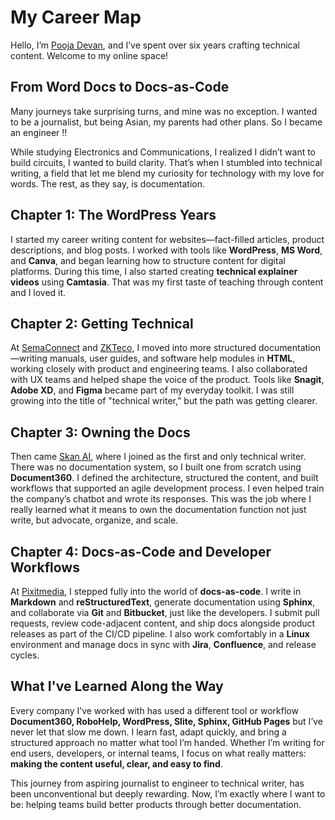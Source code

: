 # My Career Map

Hello, I’m [Pooja Devan](https://www.linkedin.com/in/pooja-devan-07nov95/), and I’ve spent over six years crafting technical content. Welcome to my online space!

## From Word Docs to Docs-as-Code

Many journeys take surprising turns, and mine was no exception. I wanted to be a journalist, but being Asian, my parents had other plans. So I became an engineer !!

While studying Electronics and Communications, I realized I didn’t want to build circuits, I wanted to build clarity. That’s when I stumbled into technical writing, a field that let me blend my curiosity for technology with my love for words. The rest, as they say, is documentation.

## Chapter 1: The WordPress Years

I started my career writing content for websites—fact-filled articles, product descriptions, and blog posts. I worked with tools like **WordPress**, **MS Word**, and **Canva**, and began learning how to structure content for digital platforms. During this time, I also started creating **technical explainer videos** using **Camtasia**. That was my first taste of teaching through content and I loved it.

## Chapter 2: Getting Technical

At [SemaConnect](https://blinkcharging.com/blog/semaconnect-welcome-to-blink-charging) and [ZKTeco](https://www.zkteco.com/en/), I moved into more structured documentation—writing manuals, user guides, and software help modules in **HTML**, working closely with product and engineering teams. I also collaborated with UX teams and helped shape the voice of the product. Tools like **Snagit**, **Adobe XD**, and **Figma** became part of my everyday toolkit. I was still growing into the title of "technical writer," but the path was getting clearer.

## Chapter 3: Owning the Docs

Then came [Skan AI](https://www.skan.ai/), where I joined as the first and only technical writer. There was no documentation system, so I built one from scratch using **Document360**. I defined the architecture, structured the content, and built workflows that supported an agile development process. I even helped train the company’s chatbot and wrote its responses. This was the job where I really learned what it means to own the documentation function not just write, but advocate, organize, and scale.

## Chapter 4: Docs-as-Code and Developer Workflows

At [Pixitmedia](https://www.pixitmedia.com/), I stepped fully into the world of **docs-as-code**. I write in **Markdown** and **reStructuredText**, generate documentation using **Sphinx**, and collaborate via **Git** and **Bitbucket**, just like the developers. I submit pull requests, review code-adjacent content, and ship docs alongside product releases as part of the CI/CD pipeline. I also work comfortably in a **Linux** environment and manage docs in sync with **Jira**, **Confluence**, and release cycles.

## What I've Learned Along the Way

Every company I’ve worked with has used a different tool or workflow **Document360, RoboHelp, WordPress, Slite, Sphinx, GitHub Pages** but I’ve never let that slow me down. I learn fast, adapt quickly, and bring a structured approach no matter what tool I’m handed. Whether I’m writing for end users, developers, or internal teams, I focus on what really matters: **making the content useful, clear, and easy to find**.

This journey from aspiring journalist to engineer to technical writer, has been unconventional but deeply rewarding. Now, I’m exactly where I want to be: helping teams build better products through better documentation.
 

